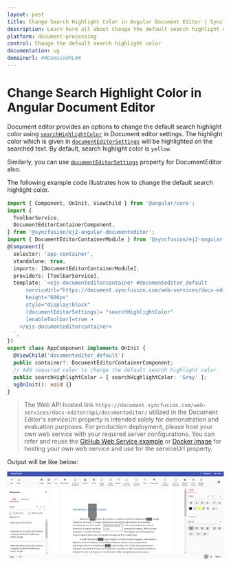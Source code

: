 ```yaml
---
layout: post
title: Change Search Highlight Color in Angular Document Editor | Syncfusion
description: Learn here all about Change the default search highlight color in Syncfusion Angular Document editor component of Syncfusion Essential JS 2 and more.
platform: document-processing
control: Change the default search highlight color 
documentation: ug
domainurl: ##DomainURL##
---
```


# Change Search Highlight Color in Angular Document Editor

Document editor provides an options to change the default search highlight color using [`searchHighlightColor`](https://ej2.syncfusion.com/angular/documentation/api/document-editor/documentEditorSettingsModel/#searchhighlightcolor) in Document editor settings. The highlight color which is given in [`documentEditorSettings`](https://ej2.syncfusion.com/angular/documentation/api/document-editor-container/#documenteditorsettings) will be highlighted on the searched text. By default, search highlight color is `yellow`.

Similarly, you can use [`documentEditorSettings`](https://ej2.syncfusion.com/angular/documentation/api/document-editor/#documenteditorsettings) property for DocumentEditor also.

The following example code illustrates how to change the default search highlight color.

```typescript
import { Component, OnInit, ViewChild } from '@angular/core';
import {
  ToolbarService,
  DocumentEditorContainerComponent,
} from '@syncfusion/ej2-angular-documenteditor';
import { DocumentEditorContainerModule } from '@syncfusion/ej2-angular-documenteditor';
@Component({
  selector: 'app-container',
  standalone: true,
  imports: [DocumentEditorContainerModule],
  providers: [ToolbarService],
  template: `<ejs-documenteditorcontainer #documenteditor_default 
      serviceUrl="https://document.syncfusion.com/web-services/docx-editor/api/documenteditor/" 
      height="600px" 
      style="display:block" 
      [documentEditorSettings]= "searchHighlightColor"
      [enableToolbar]=true >
    </ejs-documenteditorcontainer>
  `,
})
export class AppComponent implements OnInit {
  @ViewChild('documenteditor_default')
  public container?: DocumentEditorContainerComponent;
  // Add required color to change the default search highlight color
  public searchHighlightColor = { searchHighlightColor: 'Grey' };
  ngOnInit(): void {}
}
```

> The Web API hosted link `https://document.syncfusion.com/web-services/docx-editor/api/documenteditor/` utilized in the Document Editor's serviceUrl property is intended solely for demonstration and evaluation purposes. For production deployment, please host your own web service with your required server configurations. You can refer and reuse the [GitHub Web Service example](https://github.com/SyncfusionExamples/EJ2-DocumentEditor-WebServices) or [Docker image](https://hub.docker.com/r/syncfusion/word-processor-server) for hosting your own web service and use for the serviceUrl property.

Output will be like below:

![How to change the default search highlight color](../images/search-color.png)